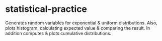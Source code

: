# statistical-practice
Generates random variables for exponential &amp; uniform distributions. Also, plots histogram, calculating expected value &amp; comparing the result. In addition computes &amp; plots cumulative distributions.
